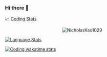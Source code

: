 ### Hi there 👋

<!--
**NicholasKao1029/NicholasKao1029** is a ✨ _special_ ✨ repository because its `README.md` (this file) appears on your GitHub profile.

Here are some ideas to get you started:

- 🔭 I’m currently working on ...
- 🌱 I’m currently learning ...
- 👯 I’m looking to collaborate on ...
- 🤔 I’m looking for help with ...
- 💬 Ask me about ...
- 📫 How to reach me: ...
- 😄 Pronouns: ...
- ⚡ Fun fact: ...
-->

📈 <ins> Coding Stats </ins>

<p align="center"> <img src="https://github-readme-stats.vercel.app/api?username=NicholasKao1029&show_icons=true&theme=radical" alt="NicholasKao1029" />

[![Language Stats](https://github-readme-stats.vercel.app/api/top-langs/?username=NicholasKao1029&layout=compact)](https://github.com/anuraghazra/github-readme-stats)

[![Coding wakatime stats](https://github-readme-stats.vercel.app/api/wakatime?username=NicholasKao1029&layout=compact)](https://github.com/anuraghazra/github-readme-stats)

<!--START_SECTION:waka-->
<!--END_SECTION:waka-->
